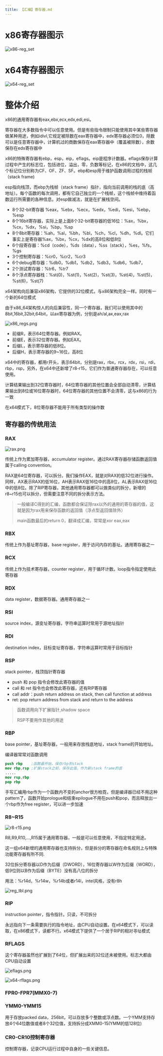 ```yaml
---
title: 【汇编】寄存器.md
---
```

# x86寄存器图示

![x86-reg_set](https://github.com/paimonlee/paimon.github.io/blob/main/image/x86-reg_set.png?raw=tru)

# x64寄存器图示

![x64-reg_set](https://github.com/paimonlee/paimon.github.io/blob/main/image/x64-reg-set.png?raw=true)

# 整体介绍

x86的通用寄存器有eax,ebx,ecx,edx,edi,esi。

寄存器在大多数指令中可以任意使用。但是有些指令限制只能使用其中某些寄存器做某种用途，例如idivl,它规定被除数在eax寄存器中，edx寄存器必须位0，除数可以是任意寄存器中，计算机过的商数保存在eax寄存器中（覆盖被除数），余数保存在edx寄存器中

x86的特殊寄存器有ebp，esp，eip，eflags。eip是程序计数器。eflags保存计算过程中产生的标志位，包括进位，溢出，零，负数等标记，在x86的文档中，这几个标记位分别称为CF、OF、ZF、SF。ebp和esp用于维护函数调用过程的栈帧（stack frame)

esp指向栈顶，而ebp为栈帧（stack frame）指针，指向当前调用的栈的底（高地址）。每个函数的每次调用，都有它自己独立的一个栈帧，这个栈帧中维持着函数运行所需要的各种信息。对esp做减法，就是在扩展栈空间。

* 8个32-bit寄存器 %eax，%ebx，%ecx，%edx，%edi，%esi，%ebp，%esp
* 8个16bit寄存器，实际上是上面8个32-bit寄存器的低16位：%ax，%bx，%cx，%dx，%si，%bp，%sp
* 8个8bit寄存器：%ah，%al，%bh，%bl，%ch，%cl，%dh，%dl。它们事实上是寄存器%ax，%bx，%cx，%dx的高8位和低8位
* 6个段寄存器：%cd（code），%ds（data），%ss（stack），%es，%fs，%gs
* 3个控制寄存器：%cr0，%cr2，%cr3
* 6个debug寄存器：%db0，%db1，%db2，%db3，%db6，%db7，
* 2个测试寄存器：%tr6，%tr7
* 8个浮点寄存器栈：%st(0)，%st(1)，%st(2)，%st(3)，%st(4)，%st(5)，%st(6)，%st(7)

x64架构向后兼容x86架构，它提供的32位模式，与x86架构完全一样。同时有一个新的64位模式

由于x86_64架构惊人的向后兼容性，同一个寄存器，我们可以使用其中的8bit,16bit,32bit,64bit，以ax寄存器为例，分别是ah/al,ax,eax,rax

![x86_regs.png](https://github.com/paimonlee/paimon.github.io/blob/main/image/x86_regs.png?raw=true)

* 前缀R，表示64位寄存器。例如RAX。
* 前缀E，表示32位寄存器。例如EAX。
* 后缀L，表示寄存器的低8位。
* 后缀H，表示寄存器的9~16位，高8位

x64中的寄存器，都用r开头，表示64bit，分别是rax，rbx，rcx，rdx，rsi，rdi，rbp，rsp，另外，在x64中还新增了r8-r15，它们作为普通寄存器存在，可以任意使用。

计算结果输出到32位寄存器时，64位寄存器的其他位置会全部自动清零，计算结果输出到8位或16位寄存器时，64位寄存器的其他位置不会清零，这与x86的行为一致

在x64模式下，8位寄存器不能用于所有类型的操作数

## 寄存器的传统用法

### RAX

![rax.png](https://github.com/paimonlee/paimon.github.io/blob/main/image/rax.png?raw=true)

传统上作为累加寄存器，accumulator register。通过RAX寄存器存储函数返回值属于calling convention。

RAX是64位寄存器，可以拆分。我们操作EAX，就是对RAX的低32位进行操作。同样，AX表示RAX的低16位，AH表示RAX低16位中的高8位，AL表示RAX低16位中的低8位。除了RIP寄存器，其他通用寄存器都可以做类似的拆分，新增的r8~r15也可以拆分，但需要注意不同的拆分表示方法。

> 一般编译C得到的汇编，函数都会保证除rax以外的通用的寄存器的值，这就是因为rax用来保存函数的返回值（浮点型返回值除外）
>
> main函数最后的return 0，翻译成汇编，常常是xor eax,eax

### RBX

传统上作为基址寄存器，base register，用于访问内存的基址。通用寄存器之一

### RCX

传统上作为技术寄存器，counter register，用于循环计数。loop指令指定使用此寄存器

### RDX

data register，数据寄存器。通用寄存器之一

### RSI

source index，源变址寄存器，字符串运算时常用于源地址指针

### RDI

destination index，目标变址寄存器，字符串运算时常用于目标指针

### RSP

stack pointer，栈顶指针寄存器

* push 和 pop 指令会修改此寄存器的值
* call 和 ret 指令也会修改此寄存器，还有RIP寄存器
* call addr：push return address on stack, then call function at address
* ret: pop return address from stack and return to the address

> 函数调用向下扩展指针,shadow space
>
> RSP不要用作其他的用途

### RBP

base pointer，基址寄存器，一般用来存放栈底地址，stack frame的开始地址。

编译器常常对函数调用

```nasm
push rbp	;函数最开始，保存rbp到stack
mov rbp,rsp	;扩展stack之前，保存此值，作为新stack frame的底
.....
mov rsp,rbp
pop rbp
```

手写汇编用rbp作为一个函数内不变的anchor很方柏霓，但是编译器已经不用这种pattern了，函数开始prologue和结束epilogue不用在push和pop，而且释放出一个rbp作为free register，可以进一步加速

### R8~R15

![r8-r15.png](https://github.com/paimonlee/paimon.github.io/blob/main/image/r8--r15.png?raw=true)

R8,R9,R10,...,R15属于通用寄存器，一般是可以任意使用，不指定特定用途。

这一组x64新增的通用寄存器也支持拆分，但是拆分的寄存器在命名规则上与特殊功能寄存器有所不同.

32位拆分寄存器以D作为后缀（DWORD），16位寄存器以W作为后缀（WORD），低9位则以B作为后缀（BYTE）没有高八位的拆分

用法：%r14d，%r14w，%r14b或者r14l，intel风格，没有r8h

![reg_tbl.png](https://github.com/paimonlee/paimon.github.io/blob/main/image/regs_tbl.png?raw=true)

### RIP

instruction pointer，指令指针。只读，不可拆分

永远指向下一条需要执行的指令地址，由CPU自动设置。在x64模式下，可以读取，在x86模式下，读都不行。x64模式下提供了一个居于RIP的相对寻址模式

### RFLAGS

这个寄存器虽然也扩展到了64位，但扩展出来的32位还未被使用。标志大都由CPU自动设置

![eflags.png](https://github.com/paimonlee/paimon.github.io/blob/main/image/eflags.png?raw=true)

![x64-rflags.png](https://github.com/paimonlee/paimon.github.io/blob/main/image/x64-rflags.png?raw=true)



### FPR0-FPR7(MMX0-7)



### YMM0-YMM15

用于存放packed data，256bit，可以存放多个整数或浮点数。一个YMM支持存放4个64位数值或者8个32位值，支持拆分成XMM0-15(YMM的低128位)

### CR0-CR10控制寄存器

控制寄存器，记录CPU运行过程中自身的一些关键信息。
